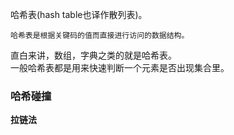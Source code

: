 哈希表(hash table也译作散列表)。<br>
~~~
哈希表是根据关键码的值而直接进行访问的数据结构。
~~~
直白来讲，数组，字典之类的就是哈希表。<br>一般哈希表都是用来快速判断一个元素是否出现集合里。<br>
### 哈希碰撞
**拉链法**
